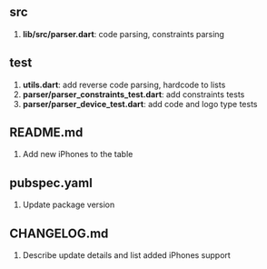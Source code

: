 ## src

1) **lib/src/parser.dart**: code parsing, constraints parsing

## test

1) **utils.dart**: add reverse code parsing, hardcode to lists
2) **parser/parser_constraints_test.dart**: add constraints tests 
3) **parser/parser_device_test.dart**: add code and logo type tests

## README.md

1) Add new iPhones to the table

## pubspec.yaml

1) Update package version

## CHANGELOG.md

1) Describe update details and list added iPhones support